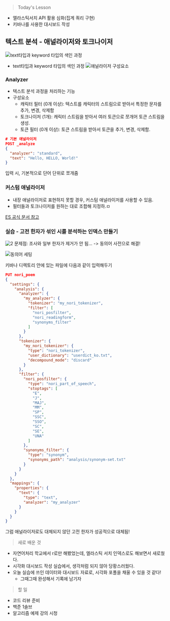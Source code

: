 >Today's Lesson
- 엘라스틱서치 API 활용 심화(집계 쿼리 구현)
- 키바나를 사용한 대시보드 작성

## 텍스트 분석 - 애널라이저와 토크나이저
![text타입과 keyword 타입의 색인 과정](https://github.com/user-attachments/assets/ddfefeaf-6aab-4221-929f-0b776b68db6a)

- text타입과 keyword 타입의 색인 과정
![애널라이저 구성요소](https://paperdoll.notion.site/image/https%3A%2F%2Fs3-us-west-2.amazonaws.com%2Fsecure.notion-static.com%2Fbc870983-4943-42c1-bcd6-5e3763389bab%2FUntitled.png?table=block&id=189efd73-3489-8115-963e-e71f3ec8da54&spaceId=d1a988f4-e527-4f37-84f2-5cf57ae3d75a&width=1230&userId=&cache=v2)

### Analyzer
- 텍스트 분석 과정을 처리하는 기능
- 구성요소
  - 캐릭터 필터 (0개 이상): 텍스트를 캐릭터의 스트림으로 받아서 특정한 문자를 추가, 변경, 삭제함
  - 토크나이저 (1개): 캐릭터 스트림을 받아서 여러 토큰으로 쪼개어 토큰 스트림을 생성.
  - 토큰 필터 (0개 이상): 토큰 스트림을 받아서 토큰을 추가, 변경, 삭제함.

```json
# 기본 애널라이저
POST _analyze
{
  "analyzer": "standard",
  "text": "Hello, HELLO, World!"
}
```
입력 시, 기본적으로 단어 단위로 쪼개줌

### 커스텀 애널라이저
- 내장 애널라이저로 표현하지 못할 경우, 커스텀 애널라이저를 사용할 수 있음.
- 필터들과 토크나이저를 원하는 대로 조합해 지정하.ㅁ

[ES 공식 문서 참고](https://www.elastic.co/guide/en/elasticsearch/plugins/current/analysis-nori-tokenizer.html)

### 실습 - 고전 한자가 섞인 시를 분석하는 인덱스 만들기

![2](https://github.com/user-attachments/assets/27034be5-3332-49b7-ae50-fa9c88c8d826)
문제점: 조사와 일부 한자가 제거가 안 됨...
  -> 동의어 사전으로 해결!

![동의어 세팅](https://github.com/user-attachments/assets/eb876f5a-0372-44a1-a04c-b7c30c182116)

키바나 디렉토리 안에 있는 파일에 다음과 같이 입력해두기

```json
PUT nori_poem
{
  "settings": {
    "analysis": {
      "analyzer": {
        "my_analyzer": {
          "tokenizer": "my_nori_tokenizer",
          "filter": [
            "nori_posfilter",
            "nori_readingform",
            "synonyms_filter"
          ]
        }
      },
      "tokenizer": {
        "my_nori_tokenizer": {
          "type": "nori_tokenizer",
          "user_dictionary": "userdict_ko.txt",
          "decompound_mode": "discard"
        }
      },
      "filter": {
        "nori_posfilter": {
          "type": "nori_part_of_speech",
          "stoptags": [
            "E",
            "J",
            "MAJ",
            "MM",
            "SP",
            "SSC",
            "SSO",
            "SC",
            "SE",
            "UNA"
          ]
        },
        "synonyms_filter": {
          "type": "synonym",
          "synonyms_path": "analysis/synonym-set.txt"
        }
      }
    }
  },
  "mappings": {
    "properties": {
      "text": {
        "type": "text",
        "analyzer": "my_analyzer"
      }
    }
  }
}
```
그럼 애널라이저로도 대체되지 않던 고전 한자가 성공적으로 대체됨!

>새로 배운 것
- 자연어처리 학교에서 r로만 해봤었는데, 엘라스틱 서치 인덱스로도 해보면서 새로웠다.
- 시각화 대시보드 작성 실습에서, 생각처럼 되지 않아 당황스러웠다. 
- 오늘 실습에 쓰인 데이터와 대시보드 자료로, 시각화 포폴을 채울 수 있을 것 같다!
  - 그때그때 완성해서 기록에 남기자

>할 일
- 코드 리뷰 준비
- 백준 1솔브
- 알고리즘 예제 강의 시청
